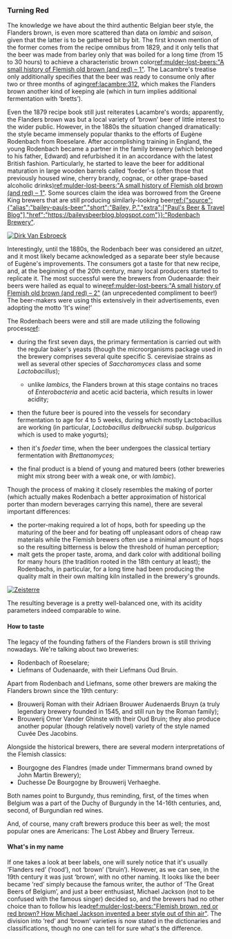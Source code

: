 ### Turning Red

The knowledge we have about the third authentic Belgian beer style, the Flanders brown, is even more scattered than data on *lambic* and *saison*, given that the latter is to be gathered bit by bit. The first known mention of the former comes from the recipe omnibus from 1829, and it only tells that the beer was made from barley only that was boiled for a long time (from 15 to 30 hours) to achieve a characteristic brown color[ref:mulder-lost-beers:"A small history of Flemish old brown (and red) – 1"](https://lostbeers.com/a-small-history-of-flemish-old-brown-and-red-1/). The Lacambre's treatise only additionally specifies that the beer was ready to consume only after two or three months of aging[ref:lacambre:312](), which makes the Flanders brown another kind of keeping ale (which in turn implies additional fermentation with ‘bretts’).

Even the 1879 recipe book still just reiterates Lacambre's words; apparently, the Flanders brown was but a local variety of ‘brown’ beer of little interest to the wider public. However, in the 1880s the situation changed dramatically: the style became immensely popular thanks to the efforts of Eugène Rodenbach from Roeselare. After accomplishing training in England, the young Rodenbach became a partner in the family brewery (which belonged to his father, Edward) and refurbished it in an accordance with the latest British fashion. Particularly, he started to leave the beer for additional maturation in large wooden barrels called ‘foeder’-s (often those that previously housed wine, cherry brandy, cognac, or other grape-based alcoholic drinks)[ref:mulder-lost-beers:"A small history of Flemish old brown (and red) – 1"](https://lostbeers.com/a-small-history-of-flemish-old-brown-and-red-1/). Some sources claim the idea was borrowed from the Greene King brewers that are still producing similarly-looking beer[ref:{"source":{"alias":"bailey-pauls-beer","short":"Bailey, P.","extra":["Paul's Beer & Travel Blog"],"href":"https://baileysbeerblog.blogspot.com"}}:"Rodenbach Brewery"](https://baileysbeerblog.blogspot.com/2015/09/rodenbach-brewery.html).

[![Dirk Van Esbroeck](/img/rodenbach-foeders.jpg "The foeders in the Rodenbach brewery cellar")](https://commons.wikimedia.org/wiki/File:Rodenbach_19.jpg)

Interestingly, until the 1880s, the Rodenbach beer was considered an *uitzet*, and it most likely became acknowledged as a separate beer style because of Eugène's improvements. The consumers got a taste for that new recipe, and, at the beginning of the 20th century, many local producers started to replicate it. The most successful were the brewers from Oudenaarde: their beers were hailed as equal to wine[ref:mulder-lost-beers:"A small history of Flemish old brown (and red) – 2"](https://lostbeers.com/a-small-history-of-flemish-old-brown-and-red-2/) (an unprecedented compliment to beer!) The beer-makers were using this extensively in their advertisements, even adopting the motto ‘It's wine!’

The Rodenbach beers were and still are made utilizing the following process[ref](http://www.milkthefunk.com/wiki/Flemish_Red-Brown_Beer#Microbes_and_Flavor_Compounds):
  * during the first seven days, the primary fermentation is carried out with the regular baker's yeasts (though the microorganisms package used in the brewery comprises several quite specific S. cerevisiae strains as well as several other species of *Saccharomyces* class and some *Lactobacillus*);
    * unlike *lambics*, the Flanders brown at this stage contains no traces of *Enterobacteria* and acetic acid bacteria, which results in lower acidity;

  * then the future beer is poured into the vessels for secondary fermentation to age for 4 to 5 weeks, during which mostly Lactobacillus are working (in particular, *Lactobacillus delbrueckii* subsp. *bulgaricus* which is used to make yogurts);
  * then it's *foeder* time, when the beer undergoes the classical tertiary fermentation with *Brettanomyces*;
  * the final product is a blend of young and matured beers (other breweries might mix strong beer with a weak one, or with *lambic*).

Though the process of making it closely resembles the making of porter (which actually makes Rodenbach a better approximation of historical porter than modern beverages carrying this name), there are several important differences:
  * the porter-making required a lot of hops, both for speeding up the maturing of the beer and for beating off unpleasant odors of cheap raw materials while the Flemish brewers often use a minimal amount of hops so the resulting bitterness is below the threshold of human perception;
  * malt gets the proper taste, aroma, and dark color with additional boiling for many hours (the tradition rooted in the 18th century at least); the Rodenbachs, in particular, for a long time had been producing the quality malt in their own malting kiln installed in the brewery's grounds.

[![Zeisterre](/img/rodenbach-malting-kiln.jpg "The old malting kiln (nowadays a museum) at the Rodenbach brewery, constructed in 1872")](https://commons.wikimedia.org/wiki/File:Brouwerij_Rodenbach_Moutast.JPG)

The resulting beverage is a pretty well-balanced one, with its acidity parameters indeed comparable to wine.

#### How to taste

The legacy of the founding fathers of the Flanders brown is still thriving nowadays. We're talking about two breweries:

  * Rodenbach of Roeselare;
  * Liefmans of Oudenaarde, with their Liefmans Oud Bruin.

Apart from Rodenbach and Liefmans, some other brewers are making the Flanders brown since the 19th century:

  * Brouwerij Roman with their Adriaen Brouwer Audenaerds Bruyn (a truly legendary brewery founded in 1545, and still run by the Roman family);
  * Brouwerij Omer Vander Ghinste with their Oud Bruin; they also produce another popular (though relatively novel) variety of the style named Cuvée Des Jacobins.

Alongside the historical brewers, there are several modern interpretations of the Flemish classics:

  * Bourgogne des Flandres (made under Timmermans brand owned by John Martin Brewery);
  * Duchesse De Bourgogne by Brouwerij Verhaeghe.

Both names point to Burgundy, thus reminding, first, of the times when Belgium was a part of the Duchy of Burgundy in the 14-16th centuries, and, second, of Burgundian red wines.

And, of course, many craft brewers produce this beer as well; the most popular ones are Americans: The Lost Abbey and Bruery Terreux.

#### What's in my name

If one takes a look at beer labels, one will surely notice that it's usually ‘Flanders red’ (‘rood’), not ‘brown’ (‘bruin’). However, as we can see, in the 19th century it was just ‘brown’, with no other naming. It looks like the beer became ‘red’ simply because the famous writer, the author of ‘The Great Beers of Belgium’, and just a beer enthusiast, Michael Jackson (not to be confused with the famous singer) decided so, and the brewers had no other choice than to follow his lead[ref:mulder-lost-beers:"Flemish brown, red or red brown? How Michael Jackson invented a beer style out of thin air"](https://lostbeers.com/flemish-brown-red-or-red-brown/). The division into ‘red’ and ‘brown’ varieties is now stated in the dictionaries and classifications, though no one can tell for sure what's the difference.